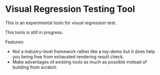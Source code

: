 # Visual Regression Testing Tool

This is an experimental tools for visual regression test.

This tools is still in progress.

Features:
- Not a industry-level framework rather like a toy-demo but it does help you being free from exhausted rendering result check.
- Make advantages of existing tools as much as possible instead of building from scratch.
